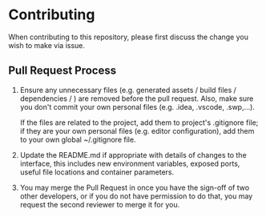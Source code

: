 # Contributing

When contributing to this repository, please first discuss the change you wish
to make via issue. 

## Pull Request Process

1. Ensure any unnecessary files (e.g. generated assets / build files /
   dependencies / ) are removed before the pull request. Also, make sure you
   don't commit your own personal files (e.g. .idea, .vscode, .swp,...). 
   
   If the files are related to the project, add them to project's .gitignore
   file; if they are your own personal files (e.g. editor configuration), add
   them to your own global ~/.gitignore file.
2. Update the README.md if appropriate with details of changes to the interface,
   this includes new environment variables, exposed ports, useful file locations
   and container parameters.
3. You may merge the Pull Request in once you have the sign-off of two other
   developers, or if you do not have permission to do that, you may request the
   second reviewer to merge it for you.

